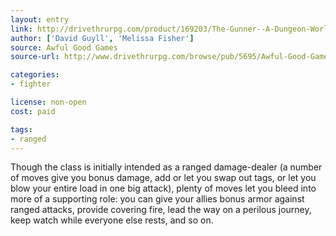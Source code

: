```yaml
---
layout: entry
link: http://drivethrurpg.com/product/169203/The-Gunner--A-Dungeon-World-Playbook
author: ['David Guyll', 'Melissa Fisher']
source: Awful Good Games
source-url: http://www.drivethrurpg.com/browse/pub/5695/Awful-Good-Games

categories:
- fighter

license: non-open
cost: paid

tags:
- ranged
---
```


Though the class is initially intended as a ranged damage-dealer (a number of moves give you bonus damage, add or let you swap out tags, or let you blow your entire load in one big attack), plenty of moves let you bleed into more of a supporting role: you can give your allies bonus armor against ranged attacks, provide covering fire, lead the way on a perilous journey, keep watch while everyone else rests, and so on.
